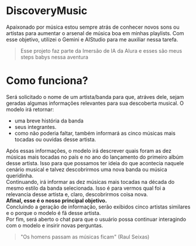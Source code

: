 # DiscoveryMusic
Apaixonado por música estou sempre atrás de conhecer novos sons ou artistas para aumentar o arsenal de música boa em minhas playlists.
Com esse objetivo, utilizei o Gemini e AIStudio para me auxiliar nessa tarefa.

> Esse projeto faz parte da Imersão de IA da Alura e esses são meus steps babys nessa aventura

# Como funciona?
Será solicitado o nome de um artista/banda para que, atráves dele, sejam geradas algumas informações relevantes para sua descoberta musical.
O modelo irá retornar: 
* uma breve história da banda
* seus integrantes. 
* como não poderia faltar, também informará as cinco músicas mais tocadas ou ouvidas desse artista.
  
Após essas informações, o modelo irá descrever quais foram as dez músicas mais tocadas no país e no ano do lançamento do primeiro albúm desse artista. Isso para que possamos ter ideia do que acontecia naquele cenário musical e talvez descobrirmos uma nova banda ou música queridinha.  
Continuando, irá informar as dez músicas mais tocadas na década do mesmo estilo da banda selecionada. Isso é para vermos qual foi a relevancia desse artista e, claro, descobrirmos coisa nova.  
**Afinal, esse é o nosso principal objetivo.**  
Concluindo a geração de informação, serão exibidos cinco artistas similares e o porque o modelo é fã desse artista.  
Por fim, será aberto o chat para que o usuário possa continuar interagindo com o modelo e insirir novas perguntas.

> "Os homens passam as músicas ficam" (Raul Seixas)

